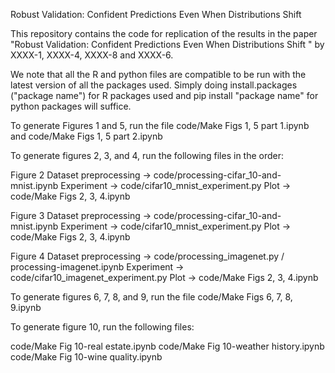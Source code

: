 Robust Validation: Confident Predictions Even When Distributions Shift

This repository contains the code for replication of the results in the paper "Robust Validation: Confident Predictions Even When Distributions Shift
" by XXXX-1, XXXX-4, XXXX-8 and XXXX-6. 

We note that all the R and python files are compatible to be run with the latest version of all the packages used. Simply doing install.packages ("package name") for R packages used and pip install "package name" for python packages will suffice.


To generate Figures 1 and 5, run the file code/Make Figs 1, 5 part 1.ipynb  and code/Make Figs 1, 5 part 2.ipynb 

To generate figures 2, 3, and 4, run the following files in the order:

Figure 2
Dataset preprocessing -> code/processing-cifar_10-and-mnist.ipynb
Experiment -> code/cifar10_mnist_experiment.py
Plot -> code/Make Figs 2, 3, 4.ipynb

Figure 3
Dataset preprocessing -> code/processing-cifar_10-and-mnist.ipynb
Experiment -> code/cifar10_mnist_experiment.py
Plot -> code/Make Figs 2, 3, 4.ipynb

Figure 4
Dataset preprocessing -> code/processing_imagenet.py / processing-imagenet.ipynb
Experiment -> code/cifar10_imagenet_experiment.py
Plot -> code/Make Figs 2, 3, 4.ipynb

To generate figures 6, 7, 8, and 9, run the file code/Make Figs 6, 7, 8, 9.ipynb

To generate figure 10, run the following files:

code/Make Fig 10-real estate.ipynb
code/Make Fig 10-weather history.ipynb
code/Make Fig 10-wine quality.ipynb